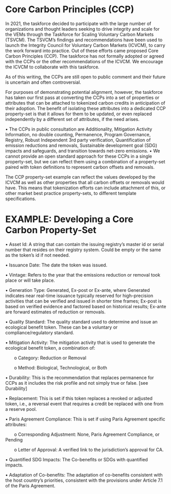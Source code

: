# Core Carbon Principles (CCP)

In 2021, the taskforce decided to participate with the large number of organizations and thought leaders
seeking to drive integrity and scale for the VEMs through the Taskforce for Scaling Voluntary Carbon
Markets (TSVCM). The TSVCM’s findings and recommendations have been used to launch the Integrity
Council for Voluntary Carbon Markets (ICVCM), to carry the work forward into practice. Out of these
efforts came proposed Core Carbon Principles (CCP). The taskforce has not formally adopted or agreed
with the CCPs or the other recommendations of the ICVCM. We encourage the ICVCM to collaborate with
this taskforce.

As of this writing, the CCPs are still open to public comment and their future is uncertain and often
controversial.

For purposes of demonstrating potential alignment, however, the taskforce has taken our first pass
at converting the CCPs into a set of properties or attributes that can be attached to tokenized carbon
credits in anticipation of their adoption. The benefit of isolating these attributes into a dedicated CCP
property-set is that it allows for them to be updated, or even replaced independently by a different set of
attributes, if the need arises.

• The CCPs in public consultation are Additionality, Mitigation Activity Information, no double
counting, Permanence, Program Governance, Registry, Robust Independent 3rd party verification,
Quantification of emission reductions and removals, Sustainable development goal (SDG) impacts
and safeguards, and transition towards net-zero emissions.
• We cannot provide an open standard approach for these CCPs in a single property-set, but we can
reflect them using a combination of a property-set paired with token definitions to represent carbon
offsets and removals.

The CCP property-set example can reflect the values developed by the ICVCM as well as other properties
that all carbon offsets or removals would have. This means that tokenization efforts can include
attachment of this, or other market best practice property-sets, to different template specifications.

# EXAMPLE: Developing a Core Carbon Property-Set

• Asset Id: A string that can contain the issuing registry’s master id or serial number that resides on
their registry system. Could be empty or the same as the token’s id if not needed.

• Issuance Date: The date the token was issued.

• Vintage: Refers to the year that the emissions reduction or removal took place or will take place.

• Generation Type: Generated, Ex-post or Ex-ante, where Generated indicates near real-time issuance
typically reserved for high-precision activities that can be verified and issued in shorter time frames;
Ex-post is based on verified evidence and factored based on historical results; Ex-ante are forward
estimates of reduction or removals.

• Quality Standard: The quality standard used to determine and issue an ecological benefit token.
These can be a voluntary or compliance/regulatory standard.

• Mitigation Activity: The mitigation activity that is used to generate the ecological benefit token, a
combination of:
  
&nbsp;&nbsp;&nbsp;&nbsp;&nbsp;&nbsp; o Category: Reduction or Removal
  
&nbsp;&nbsp;&nbsp;&nbsp;&nbsp;&nbsp; o Method: Biological, Technological, or Both

• Durability: This is the recommendation that replaces permanence for CCPs as it includes the risk profile
and not simply true or false. [see Durability]

• Replacement: This is set if this token replaces a revoked or adjusted token, i.e., a reversal event that
requires a credit be replaced with one from a reserve pool.

• Paris Agreement Compliance: This is set if using Paris Agreement specific attributes:

&nbsp;&nbsp;&nbsp;&nbsp;&nbsp;&nbsp; o Corresponding Adjustment: None, Paris Agreement Compliance, or Pending
  
&nbsp;&nbsp;&nbsp;&nbsp;&nbsp;&nbsp; o Letter of Approval: A verified link to the jurisdiction’s approval for CA.

• Quantified SDG Impacts: The Co-benefits or SDGs with quantified impacts.

• Adaptation of Co-benefits: The adaptation of co-benefits consistent with the host country’s priorities,
consistent with the provisions under Article 7.1 of the Paris Agreement. 
